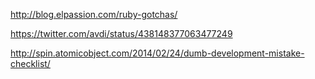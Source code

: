 http://blog.elpassion.com/ruby-gotchas/

https://twitter.com/avdi/status/438148377063477249

http://spin.atomicobject.com/2014/02/24/dumb-development-mistake-checklist/

